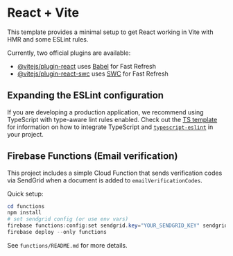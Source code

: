 
# React + Vite

This template provides a minimal setup to get React working in Vite with HMR and some ESLint rules.

Currently, two official plugins are available:

- [@vitejs/plugin-react](https://github.com/vitejs/vite-plugin-react/blob/main/packages/plugin-react) uses [Babel](https://babeljs.io/) for Fast Refresh
- [@vitejs/plugin-react-swc](https://github.com/vitejs/vite-plugin-react/blob/main/packages/plugin-react-swc) uses [SWC](https://swc.rs/) for Fast Refresh

## Expanding the ESLint configuration

If you are developing a production application, we recommend using TypeScript with type-aware lint rules enabled. Check out the [TS template](https://github.com/vitejs/vite/tree/main/packages/create-vite/template-react-ts) for information on how to integrate TypeScript and [`typescript-eslint`](https://typescript-eslint.io) in your project.

## Firebase Functions (Email verification)

This project includes a simple Cloud Function that sends verification codes via SendGrid when a document is added to `emailVerificationCodes`.

Quick setup:

```powershell
cd functions
npm install
# set sendgrid config (or use env vars)
firebase functions:config:set sendgrid.key="YOUR_SENDGRID_KEY" sendgrid.sender="no-reply@yourdomain.com"
firebase deploy --only functions
```

See `functions/README.md` for more details.

